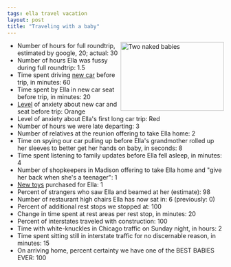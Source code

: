 ```yaml
---
tags: ella travel vacation
layout: post
title: "Traveling with a baby"
---
```




<p>
   <a href="http://www.flickr.com/photos/cwinters/635830158/" 
      title="Two naked babies"
   ><img src="http://farm2.static.flickr.com/1077/635830158_a32960e0e1_m.jpg" 
         width="240" 
         height="160" 
         alt="Two naked babies" 
         align="right"
         border="0"
   /></a>
</p>

<p><ul>
  <li>Number of hours for full roundtrip, estimated by google, 20; actual: 30</li>
  <li>Number of hours Ella was fussy during full roundtrip: 1.5</li>
  <li>Time spent driving <a href="http://www.cwinters.com/news/display/3583">new car</a> before trip, in minutes: 60</li>
  <li>Time spent by Ella in new car seat before trip, in minutes: 20</li>
  <li><a href="http://www.whitehouse.gov/news/releases/2002/03/20020312-5.html">Level</a> 
      of anxiety about new car and seat before trip: Orange</li> 
  <li>Level of anxiety about Ella's first long car trip: Red</li>
  <li>Number of hours we were late departing: 3</li>
  <li>Number of relatives at the reunion offering to take Ella home: 2</li>
  <li>Time on spying our car pulling up before Ella's grandmother rolled up her sleeves to better get her hands on baby, in seconds: 8</li>
  <li>Time spent listening to family updates before Ella fell asleep, in minutes: 4</li>
  <li>Number of shopkeepers in Madison offering to take Ella home and "give her back when she's a teenager": 1</li>
  <li><a href="http://www.creativekidstuff.com/the-original-oball.html">New toys</a> purchased for Ella: 1</li>
  <li>Percent of strangers who saw Ella and beamed at her (estimate): 98</li>
  <li>Number of restaurant high chairs Ella has now sat in: 6 (previously: 0)</li>
  <li>Percent of additional rest stops we stopped at: 100</li>
  <li>Change in time spent at rest areas per rest stop, in minutes: 20</li>
  <li>Percent of interstates traveled with construction: 100</li>
  <li>Time with white-knuckles in Chicago traffic on Sunday night, in hours: 2</li> 
  <li>Time spent sitting still in interstate traffic for no discernable reason, in minutes: 15</li>
  <li>On arriving home, percent certainty we have one of the BEST BABIES EVER: 100</li>
</ul>


